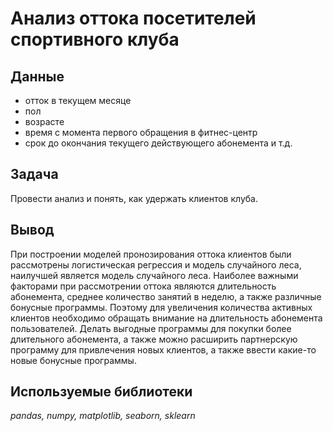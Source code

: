 # Анализ оттока посетителей спортивного клуба


## Данные

* отток в текущем месяце
* пол
* возрасте
* время с момента первого обращения в фитнес-центр
* срок до окончания текущего действующего абонемента и т.д.


## Задача

Провести анализ и понять, как удержать клиентов клуба. 

## Вывод

При построении моделей пронозирования оттока клиентов были рассмотрены логистическая регрессия и модель случайного леса, наилучшей является модель случайного леса.
Наиболее важными факторами при рассмотрении оттока являются длительность абонемента, среднее количество занятий в неделю, а также различные бонусные программы. Поэтому для увеличения количества активных клиентов необходимо обращать внимание на длительность абонемента пользователей. Делать выгодные программы для покупки более длительного абонемента, а также можно расширить партнерскую программу для привлечения новых клиентов, а также ввести какие-то новые бонусные программы.


## Используемые библиотеки
*pandas, numpy, matplotlib, seaborn, sklearn*

